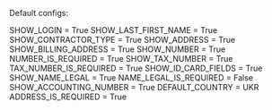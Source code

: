 

Default configs:

SHOW_LOGIN = True
SHOW_LAST_FIRST_NAME = True
SHOW_CONTRACTOR_TYPE = True
SHOW_ADDRESS = True
SHOW_BILLING_ADDRESS = True
SHOW_NUMBER = True
NUMBER_IS_REQUIRED = True
SHOW_TAX_NUMBER = True
TAX_NUMBER_IS_REQUIRED = True
SHOW_ID_CARD_FIELDS = True
SHOW_NAME_LEGAL = True
NAME_LEGAL_IS_REQUIRED = False
SHOW_ACCOUNTING_NUMBER = True
DEFAULT_COUNTRY = UKR
ADDRESS_IS_REQUIRED = True
